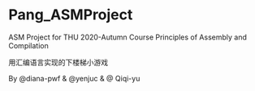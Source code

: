 # Pang_ASMProject
ASM Project for THU 2020-Autumn  Course Principles of Assembly and Compilation 

用汇编语言实现的下楼梯小游戏

By @diana-pwf & @yenjuc & @ Qiqi-yu
